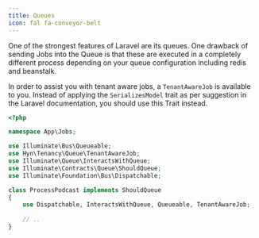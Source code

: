 ```yaml
---
title: Queues
icon: fal fa-conveyor-belt
---
```


One of the strongest features of Laravel are its queues. One drawback of sending
Jobs into the Queue is that these are executed in a completely different process
depending on your queue configuration including redis and beanstalk.

In order to assist you with tenant aware jobs, a `TenantAwareJob` is available to you.
Instead of applying the `SerializesModel` trait as per suggestion in the Laravel
documentation, you should use this Trait instead.

```php
<?php

namespace App\Jobs;

use Illuminate\Bus\Queueable;
use Hyn\Tenancy\Queue\TenantAwareJob;
use Illuminate\Queue\InteractsWithQueue;
use Illuminate\Contracts\Queue\ShouldQueue;
use Illuminate\Foundation\Bus\Dispatchable;

class ProcessPodcast implements ShouldQueue
{
    use Dispatchable, InteractsWithQueue, Queueable, TenantAwareJob;
    
    // ..
}
```
